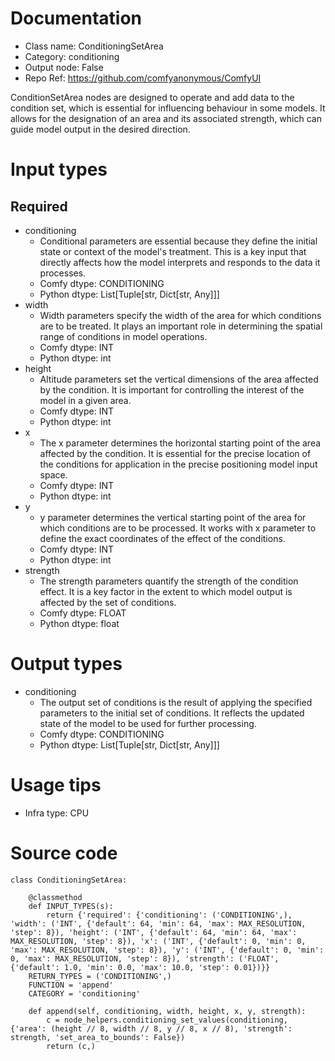 # Documentation
- Class name: ConditioningSetArea
- Category: conditioning
- Output node: False
- Repo Ref: https://github.com/comfyanonymous/ComfyUI

ConditionSetArea nodes are designed to operate and add data to the condition set, which is essential for influencing behaviour in some models. It allows for the designation of an area and its associated strength, which can guide model output in the desired direction.

# Input types
## Required
- conditioning
    - Conditional parameters are essential because they define the initial state or context of the model's treatment. This is a key input that directly affects how the model interprets and responds to the data it processes.
    - Comfy dtype: CONDITIONING
    - Python dtype: List[Tuple[str, Dict[str, Any]]]
- width
    - Width parameters specify the width of the area for which conditions are to be treated. It plays an important role in determining the spatial range of conditions in model operations.
    - Comfy dtype: INT
    - Python dtype: int
- height
    - Altitude parameters set the vertical dimensions of the area affected by the condition. It is important for controlling the interest of the model in a given area.
    - Comfy dtype: INT
    - Python dtype: int
- x
    - The x parameter determines the horizontal starting point of the area affected by the condition. It is essential for the precise location of the conditions for application in the precise positioning model input space.
    - Comfy dtype: INT
    - Python dtype: int
- y
    - y parameter determines the vertical starting point of the area for which conditions are to be processed. It works with x parameter to define the exact coordinates of the effect of the conditions.
    - Comfy dtype: INT
    - Python dtype: int
- strength
    - The strength parameters quantify the strength of the condition effect. It is a key factor in the extent to which model output is affected by the set of conditions.
    - Comfy dtype: FLOAT
    - Python dtype: float

# Output types
- conditioning
    - The output set of conditions is the result of applying the specified parameters to the initial set of conditions. It reflects the updated state of the model to be used for further processing.
    - Comfy dtype: CONDITIONING
    - Python dtype: List[Tuple[str, Dict[str, Any]]]

# Usage tips
- Infra type: CPU

# Source code
```
class ConditioningSetArea:

    @classmethod
    def INPUT_TYPES(s):
        return {'required': {'conditioning': ('CONDITIONING',), 'width': ('INT', {'default': 64, 'min': 64, 'max': MAX_RESOLUTION, 'step': 8}), 'height': ('INT', {'default': 64, 'min': 64, 'max': MAX_RESOLUTION, 'step': 8}), 'x': ('INT', {'default': 0, 'min': 0, 'max': MAX_RESOLUTION, 'step': 8}), 'y': ('INT', {'default': 0, 'min': 0, 'max': MAX_RESOLUTION, 'step': 8}), 'strength': ('FLOAT', {'default': 1.0, 'min': 0.0, 'max': 10.0, 'step': 0.01})}}
    RETURN_TYPES = ('CONDITIONING',)
    FUNCTION = 'append'
    CATEGORY = 'conditioning'

    def append(self, conditioning, width, height, x, y, strength):
        c = node_helpers.conditioning_set_values(conditioning, {'area': (height // 8, width // 8, y // 8, x // 8), 'strength': strength, 'set_area_to_bounds': False})
        return (c,)
```